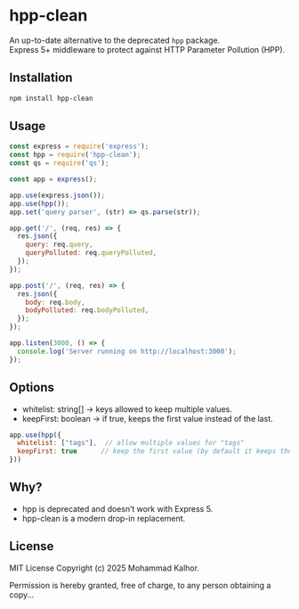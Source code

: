 # hpp-clean

An up-to-date alternative to the deprecated `hpp` package.  
Express 5+ middleware to protect against HTTP Parameter Pollution (HPP).

## Installation

```bash
npm install hpp-clean
```
 ## Usage
```js
const express = require('express');
const hpp = require('hpp-clean');
const qs = require('qs');

const app = express();

app.use(express.json());
app.use(hpp());
app.set('query parser', (str) => qs.parse(str));

app.get('/', (req, res) => {
  res.json({
    query: req.query,
    queryPolluted: req.queryPolluted,
  });
});

app.post('/', (req, res) => {
  res.json({
    body: req.body,
    bodyPolluted: req.bodyPolluted,
  });
});

app.listen(3000, () => {
  console.log('Server running on http://localhost:3000');
});
```
## Options
- whitelist: string[] → keys allowed to keep multiple values.
- keepFirst: boolean → if true, keeps the first value instead of the last.
```js
app.use(hpp({
  whitelist: ["tags"],  // allow multiple values for "tags"
  keepFirst: true      // keep the first value (by default it keeps the last one)
}))
```
## Why?
- hpp is deprecated and doesn’t work with Express 5.
- hpp-clean is a modern drop-in replacement.
## License
MIT License
Copyright (c) 2025 Mohammad Kalhor.

Permission is hereby granted, free of charge, to any person obtaining a copy...